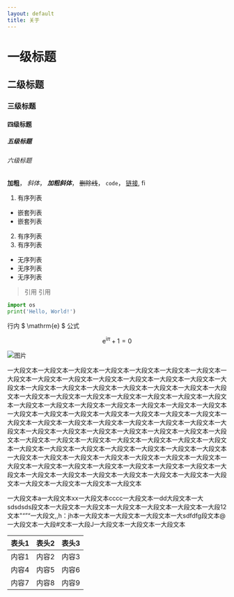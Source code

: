 ```yaml
---
layout: default
title: 关于
---
```

# 一级标题

## 二级标题

### 三级标题

#### 四级标题

##### 五级标题

###### 六级标题

**加粗**， *斜体*， ***加粗斜体***， ~~删除线~~， `code`， [链接](https://www.github.com), fi

1. 有序列表
  - 嵌套列表
  - 嵌套列表
2. 有序列表
3. 有序列表

- 无序列表
- 无序列表
- 无序列表

> 引用
> 引用

```python
import os
print('Hello, World!')
```

行内 $ \mathrm{e} $ 公式

$$
\mathrm{e}^{\mathrm{i} \pi} + 1 = 0
$$

![图片](https://www.github.com/favicon.ico)

一大段文本一大段文本一大段文本一大段文本一大段文本一大段文本一大段文本一大段文本一大段文本一大段文本一大段文本一大段文本一大段文本一大段文本一大段文本一大段文本一大段文本一大段文本一大段文本一大段文本一大段文本一大段文本一大段文本一大段文本一大段文本一大段文本一大段文本一大段文本一大段文本一大段文本一大段文本一大段文本一大段文本一大段文本一大段文本一大段文本一大段文本一大段文本一大段文本一大段文本一大段文本一大段文本一大段文本一大段文本一大段文本一大段文本一大段文本一大段文本一大段文本一大段文本一大段文本一大段文本一大段文本一大段文本一大段文本一大段文本一大段文本一大段文本一大段文本一大段文本一大段文本一大段文本一大段文本一大段文本一大段文本一大段文本一大段文本一大段文本一大段文本一大段文本一大段文本一大段文本一大段文本一大段文本一大段文本一大段文本一大段文本一大段文本一大段文本一大段文本一大段文本一大段文本一大段文本一大段文本一大段文本一大段文本一大段文本一大段文本一大段文本一大段文本一大段文本一大段文本一大段文本一大段文本一大段文本一大段文本一大段文本一大段文本

一大段文本a一大段文本xx一大段文本cccc一大段文本一dd大段文本一大sdsdsds段文本一大段文本一大段文本一大段文本一大段文本一大段文本一大段12文本"“”“一大段文,,h：jh本一大段文本一大段文本一大段文本一大sdfdfg段文本@一大段文本一大段#文本一大段J一大段文本一大段文本一大段文本

| 表头1 | 表头2 | 表头3 |
| --- | --- | --- |
| 内容1 | 内容2 | 内容3 |
| 内容4 | 内容5 | 内容6 |
| 内容7 | 内容8 | 内容9 |
